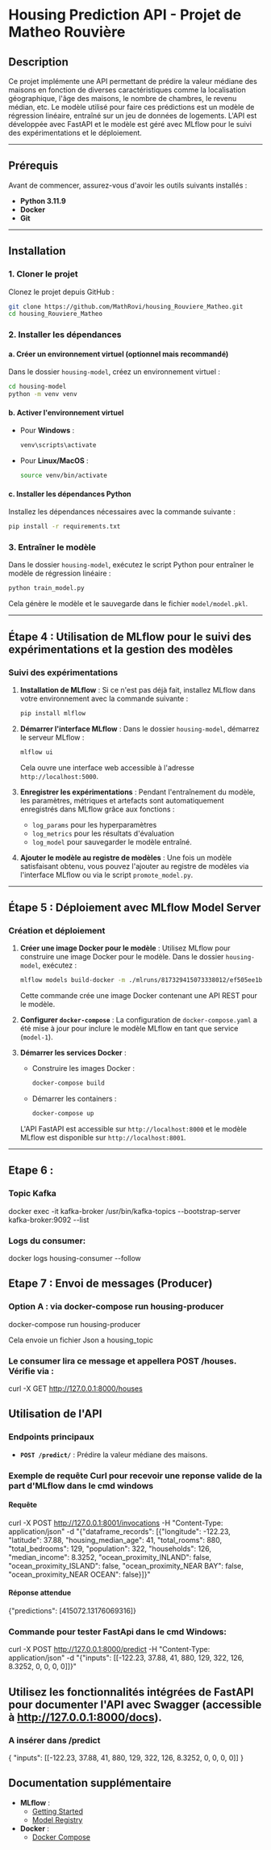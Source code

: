 # Housing Prediction API - Projet de Matheo Rouvière

## Description
Ce projet implémente une API permettant de prédire la valeur médiane des maisons en fonction de diverses caractéristiques comme la localisation géographique, l'âge des maisons, le nombre de chambres, le revenu médian, etc. Le modèle utilisé pour faire ces prédictions est un modèle de régression linéaire, entraîné sur un jeu de données de logements. L'API est développée avec FastAPI et le modèle est géré avec MLflow pour le suivi des expérimentations et le déploiement.

---

## Prérequis
Avant de commencer, assurez-vous d'avoir les outils suivants installés :
- **Python 3.11.9**
- **Docker**
- **Git**

---

## Installation

### 1. Cloner le projet
Clonez le projet depuis GitHub :
```bash
git clone https://github.com/MathRovi/housing_Rouviere_Matheo.git
cd housing_Rouviere_Matheo
```

### 2. Installer les dépendances

#### a. Créer un environnement virtuel (optionnel mais recommandé)
Dans le dossier `housing-model`, créez un environnement virtuel :
```bash
cd housing-model
python -m venv venv
```

#### b. Activer l'environnement virtuel
- Pour **Windows** :
  ```bash
  venv\scripts\activate
  ```
- Pour **Linux/MacOS** :
  ```bash
  source venv/bin/activate
  ```

#### c. Installer les dépendances Python
Installez les dépendances nécessaires avec la commande suivante :
```bash
pip install -r requirements.txt
```

### 3. Entraîner le modèle
Dans le dossier `housing-model`, exécutez le script Python pour entraîner le modèle de régression linéaire :
```bash
python train_model.py
```
Cela génère le modèle et le sauvegarde dans le fichier `model/model.pkl`.

---

## Étape 4 : Utilisation de MLflow pour le suivi des expérimentations et la gestion des modèles

### Suivi des expérimentations
1. **Installation de MLflow** :
   Si ce n'est pas déjà fait, installez MLflow dans votre environnement avec la commande suivante :
   ```bash
   pip install mlflow
   ```

2. **Démarrer l'interface MLflow** :
   Dans le dossier `housing-model`, démarrez le serveur MLflow :
   ```bash
   mlflow ui
   ```
   Cela ouvre une interface web accessible à l'adresse `http://localhost:5000`.

3. **Enregistrer les expérimentations** :
   Pendant l'entraînement du modèle, les paramètres, métriques et artefacts sont automatiquement enregistrés dans MLflow grâce aux fonctions :
   - `log_params` pour les hyperparamètres
   - `log_metrics` pour les résultats d'évaluation
   - `log_model` pour sauvegarder le modèle entraîné.

4. **Ajouter le modèle au registre de modèles** :
   Une fois un modèle satisfaisant obtenu, vous pouvez l'ajouter au registre de modèles via l'interface MLflow ou via le script `promote_model.py`.

---

## Étape 5 : Déploiement avec MLflow Model Server

### Création et déploiement
1. **Créer une image Docker pour le modèle** :
   Utilisez MLflow pour construire une image Docker pour le modèle. Dans le dossier `housing-model`, exécutez :
   ```bash
   mlflow models build-docker -m ./mlruns/817329415073338012/ef505ee1b5714854a79b4e489b4ad11d/artifacts/model -n housing-model
   ```
   Cette commande crée une image Docker contenant une API REST pour le modèle.

2. **Configurer `docker-compose`** :
   La configuration de `docker-compose.yaml` a été mise à jour pour inclure le modèle MLflow en tant que service (`model-1`).

3. **Démarrer les services Docker** :
   - Construire les images Docker :
     ```bash
     docker-compose build
     ```
   - Démarrer les containers :
     ```bash
     docker-compose up
     ```
   L'API FastAPI est accessible sur `http://localhost:8000` et le modèle MLflow est disponible sur `http://localhost:8001`.

---

## Etape 6 : 
### Topic Kafka
docker exec -it kafka-broker /usr/bin/kafka-topics --bootstrap-server kafka-broker:9092 --list

### Logs du consumer:
docker logs housing-consumer --follow

## Etape 7 : Envoi de messages (Producer)
### Option A : via docker-compose run housing-producer

docker-compose run housing-producer

Cela envoie un fichier Json a housing_topic

### Le consumer lira ce message et appellera POST /houses. Vérifie via :
curl -X GET http://127.0.0.1:8000/houses

## Utilisation de l'API

### Endpoints principaux
- **`POST /predict/`** : Prédire la valeur médiane des maisons.

### Exemple de requête Curl pour recevoir une reponse valide de la part d'MLflow dans le cmd windows
#### Requête
curl -X POST http://127.0.0.1:8001/invocations -H "Content-Type: application/json" -d "{\"dataframe_records\": [{\"longitude\": -122.23, \"latitude\": 37.88, \"housing_median_age\": 41, \"total_rooms\": 880, \"total_bedrooms\": 129, \"population\": 322, \"households\": 126, \"median_income\": 8.3252, \"ocean_proximity_INLAND\": false, \"ocean_proximity_ISLAND\": false, \"ocean_proximity_NEAR BAY\": false, \"ocean_proximity_NEAR OCEAN\": false}]}"

#### Réponse attendue
{"predictions": [415072.13176069316]}

### Commande pour tester FastApi dans le cmd Windows:
curl -X POST http://127.0.0.1:8000/predict -H "Content-Type: application/json" -d "{\"inputs\": [[-122.23, 37.88, 41, 880, 129, 322, 126, 8.3252, 0, 0, 0, 0]]}"

## Utilisez les fonctionnalités intégrées de FastAPI pour documenter l'API avec Swagger (accessible à http://127.0.0.1:8000/docs).
### A insérer dans /predict

{
  "inputs": [[-122.23, 37.88, 41, 880, 129, 322, 126, 8.3252, 0, 0, 0, 0]]
} 

## Documentation supplémentaire
- **MLflow** :
  - [Getting Started](https://mlflow.org/docs/latest/getting-started/intro-quickstart/index.html)
  - [Model Registry](https://mlflow.org/docs/latest/model-registry.html)
- **Docker** :
  - [Docker Compose](https://docs.docker.com/compose/)
```

